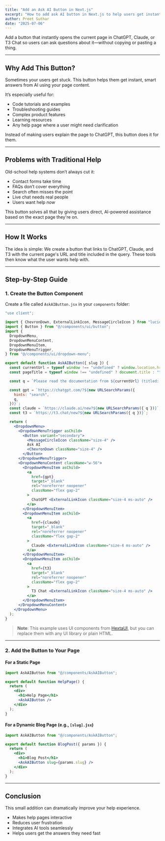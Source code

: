 ```yaml
---
title: "Add an Ask AI Button in Next.js"
excerpt: "How to add ask AI button in Next.js to help users get instant answers from AI"
author: Preet Suthar
date: "2025-07-06"
---
```


Add a button that instantly opens the current page in ChatGPT, Claude, or T3 Chat so users can ask questions about it—without copying or pasting a thing.

---

## Why Add This Button?

Sometimes your users get stuck. This button helps them get instant, smart answers from AI using your page content.

It’s especially useful for:

- Code tutorials and examples
- Troubleshooting guides
- Complex product features
- Learning resources
- Any help page where a user might need clarification

Instead of making users explain the page to ChatGPT, this button does it for them.

---

## Problems with Traditional Help

Old-school help systems don’t always cut it:

- Contact forms take time
- FAQs don’t cover everything
- Search often misses the point
- Live chat needs real people
- Users want help _now_

This button solves all that by giving users direct, AI-powered assistance based on the exact page they're on.

---

## How It Works

The idea is simple: We create a button that links to ChatGPT, Claude, and T3 with the current page's URL and title included in the query. These tools then know what the user wants help with.

---

## Step-by-Step Guide

### 1. Create the Button Component

Create a file called `AskAIButton.jsx` in your `components` folder:

```jsx
"use client";

import { ChevronDown, ExternalLinkIcon, MessageCircleIcon } from "lucide-react";
import { Button } from "@/components/ui/button";
import {
  DropdownMenu,
  DropdownMenuContent,
  DropdownMenuItem,
  DropdownMenuTrigger,
} from "@/components/ui/dropdown-menu";

export default function AskAIButton({ slug }) {
  const currentUrl = typeof window !== "undefined" ? window.location.href : "";
  const pageTitle = typeof window !== "undefined" ? document.title : "";

  const q = `Please read the documentation from ${currentUrl} (titled: "${pageTitle}"). I want to discuss or get help with it.`;

  const gpt = `https://chatgpt.com/?${new URLSearchParams({
    hints: "search",
    q,
  })}`;
  const claude = `https://claude.ai/new?${new URLSearchParams({ q })}`;
  const t3 = `https://t3.chat/new?${new URLSearchParams({ q })}`;

  return (
    <DropdownMenu>
      <DropdownMenuTrigger asChild>
        <Button variant="secondary">
          <MessageCircleIcon className="size-4" />
          Ask AI
          <ChevronDown className="size-4" />
        </Button>
      </DropdownMenuTrigger>
      <DropdownMenuContent className="w-56">
        <DropdownMenuItem asChild>
          <a
            href={gpt}
            target="_blank"
            rel="noreferrer noopener"
            className="flex gap-2"
          >
            ChatGPT <ExternalLinkIcon className="size-4 ms-auto" />
          </a>
        </DropdownMenuItem>
        <DropdownMenuItem asChild>
          <a
            href={claude}
            target="_blank"
            rel="noreferrer noopener"
            className="flex gap-2"
          >
            Claude <ExternalLinkIcon className="size-4 ms-auto" />
          </a>
        </DropdownMenuItem>
        <DropdownMenuItem asChild>
          <a
            href={t3}
            target="_blank"
            rel="noreferrer noopener"
            className="flex gap-2"
          >
            T3 Chat <ExternalLinkIcon className="size-4 ms-auto" />
          </a>
        </DropdownMenuItem>
      </DropdownMenuContent>
    </DropdownMenu>
  );
}
```

> **Note**: This example uses UI components from [HextaUI](https://hextaui.com?ref=preetsuthar.me), but you can replace them with any UI library or plain HTML.

---

### 2. Add the Button to Your Page

#### For a Static Page

```jsx
import AskAIButton from "@/components/AskAIButton";

export default function HelpPage() {
  return (
    <div>
      <h1>Help Page</h1>
      <AskAIButton />
    </div>
  );
}
```

#### For a Dynamic Blog Page (e.g., `[slug].jsx`)

```jsx
import AskAIButton from "@/components/AskAIButton";

export default function BlogPost({ params }) {
  return (
    <div>
      <h1>Blog Post</h1>
      <AskAIButton slug={params.slug} />
    </div>
  );
}
```

---

## Conclusion

This small addition can dramatically improve your help experience.

- Makes help pages interactive
- Reduces user frustration
- Integrates AI tools seamlessly
- Helps users get the answers they need fast
